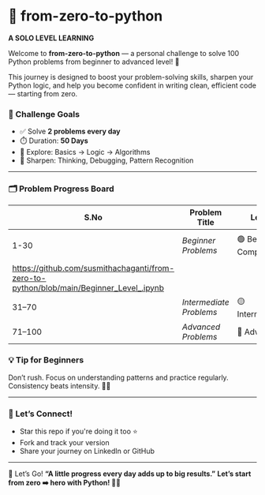 # 🚀 from-zero-to-python
**A SOLO LEVEL LEARNING**

Welcome to **from-zero-to-python** — a personal challenge to solve 100 Python problems from beginner to advanced level! 🐍

This journey is designed to boost your problem-solving skills, sharpen your Python logic, and help you become confident in writing clean, efficient code — starting from zero.

### 🎯 Challenge Goals

* ✅ Solve **2 problems every day**
* ⏱️ Duration: **50 Days**
* 🧩 Explore: Basics → Logic → Algorithms
* 🧠 Sharpen: Thinking, Debugging, Pattern Recognition

---

### 🗂️ Problem Progress Board


| S.No | Problem Title | Level | Status | Code Link |
|------|---------------|--------|--------|-----------|
| 1-30 | *Beginner Problems*| 🟢 Beginner Completed✅  | https://github.com/susmithachaganti/from-zero-to-python/blob/main/Beginner_Level_.ipynb
                                                        https://github.com/susmithachaganti/from-zero-to-python/blob/main/Beginner_Level_.ipynb|
| 31–70 | *Intermediate Problems* | 🟡 Intermediate | ⬜ Not Started | - |
| 71–100 | *Advanced Problems* | 🔴 Advanced | ⬜ Not Started | - |



### 💡 Tip for Beginners

Don’t rush. Focus on understanding patterns and practice regularly. Consistency beats intensity. 🧘‍♀️

---

### 🌟 Let’s Connect!

* Star this repo if you're doing it too ⭐
* Fork and track your version
* Share your journey on LinkedIn or GitHub

---
🏁 Let’s Go!
**“A little progress every day adds up to big results.”**
**Let’s start from zero ➡️ hero with Python! 💪🐍**
